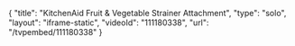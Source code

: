 {
    "title": "KitchenAid Fruit &amp; Vegetable Strainer Attachment",
    "type": "solo",
    "layout": "iframe-static",
    "videoId": "111180338",
    "url": "\/tvpembed\/111180338"
}